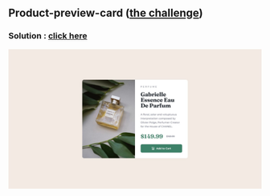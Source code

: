 ## Product-preview-card ([the challenge](https://www.frontendmentor.io/challenges/product-preview-card-component-GO7UmttRfa))

### Solution : [click here]()

![the desgin](desktop-design.jpg)

